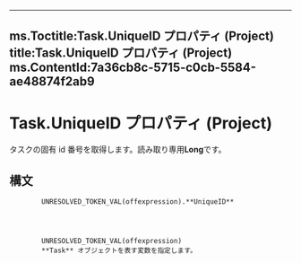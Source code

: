 

---
ms.Toctitle:Task.UniqueID プロパティ (Project)
title:Task.UniqueID プロパティ (Project)
ms.ContentId:7a36cb8c-5715-c0cb-5584-ae48874f2ab9
---
# Task.UniqueID プロパティ (Project)




タスクの固有 id 番号を取得します。読み取り専用**Long**です。

## 構文

            UNRESOLVED_TOKEN_VAL(offexpression).**UniqueID**




            UNRESOLVED_TOKEN_VAL(offexpression)
            **Task** オブジェクトを表す変数を指定します。




